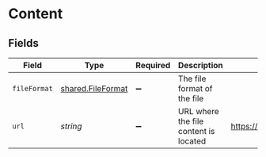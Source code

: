 # Content


## Fields

| Field                                                         | Type                                                          | Required                                                      | Description                                                   | Example                                                       |
| ------------------------------------------------------------- | ------------------------------------------------------------- | ------------------------------------------------------------- | ------------------------------------------------------------- | ------------------------------------------------------------- |
| `fileFormat`                                                  | [shared.FileFormat](../../../sdk/models/shared/fileformat.md) | :heavy_minus_sign:                                            | The file format of the file                                   |                                                               |
| `url`                                                         | *string*                                                      | :heavy_minus_sign:                                            | URL where the file content is located                         | https://example.com/file.pdf                                  |
